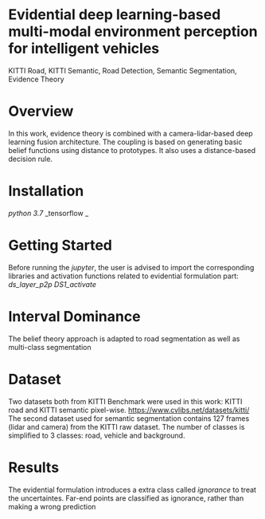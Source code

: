 # Evidential deep learning-based multi-modal environment perception for intelligent vehicles
KITTI Road, KITTI Semantic, Road Detection, Semantic Segmentation, Evidence Theory

# Overview 
In this work, evidence theory is combined with a camera-lidar-based deep learning fusion architecture. The coupling is based on generating basic belief functions using distance to prototypes. It also uses a distance-based decision rule.

# Installation 

_python 3.7_
_tensorflow _

# Getting Started
Before running the _jupyter_, the user is advised to import the corresponding libraries and activation functions related to evidential formulation part:
_ds_layer_p2p_
_DS1_activate_

# Interval Dominance
The belief theory approach is adapted to road segmentation as well as multi-class segmentation 

# Dataset

Two datasets both from KITTI Benchmark were used in this work: KITTI road and KITTI semantic pixel-wise. 
https://www.cvlibs.net/datasets/kitti/
The second dataset used for semantic segmentation contains 127 frames (lidar and camera) from the KITTI raw dataset. 
The number of classes is simplified to 3 classes: road, vehicle and background. 

# Results

The evidential formulation introduces a extra class called _ignorance_ to treat the uncertaintes. 
Far-end points are classified as ignorance, rather than making a wrong prediction
